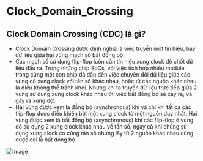 # Clock_Domain_Crossing
## Clock Domain Crossing (CDC) là gì?
* Clock Domain Crossing được định nghĩa là việc truyền một tín hiệu, hay dữ liệu giữa hai vùng mạch số bất đồng bộ.
* Các mạch số sử dụng flip-flop luôn cần tín hiệu xung clock để chốt dữ liệu đầu ra. Trong những chip SoCs, với việc tích hợp nhiều module trong cùng một con chip đã dẫn đến việc chuyển đổi dữ liệu giữa các vùng có xung clock với tần số khác nhau, hoặc từ các nguồn khác nhau là điều không thể tránh khỏi. Nhưng khi ta truyền dữ liệu trực tiếp giữa 2 vùng sử dụng xung clock khác nhau thì việc bất đồng bộ sẽ xảy ra, và gây ra xung đột.
* Hai vùng được xem là đồng bộ (synchronous) khi và chỉ khi tất cả các flip-flop được điều khiển bởi một xung clock từ một nguồn duy nhất. Hai vùng được xem là bất đồng bộ (asynchronous) khi các flip-flop ở vùng đó sử dụng 2 xung clock khác nhau về tần số, ngay cả khi chúng sử dụng xung clock có cùng tần số nhưng lấy từ 2 nguồn khác nhau cũng được coi là bất đồng bộ.
 
![image](https://user-images.githubusercontent.com/93174030/220411996-eeae731f-8b99-4429-8b12-a18922504fb4.png)
